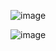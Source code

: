 ![image](https://github.com/user-attachments/assets/364550c7-fc57-4243-a519-355333c643e9)

![image](https://github.com/user-attachments/assets/7b75a2f3-78f5-484c-a7bf-82c1e8db1ebd)
